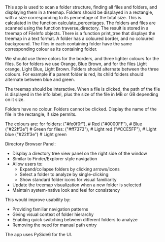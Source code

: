  This app is used to scan a folder structure, finding all files and folders, and displaying them in a treemap.
 Folders should be displayed in a rectangle, with a size corresponding to its percentage of the total size. This is calculated in the function calculate_percentages.
 The folders and files are scanned using the function traverse_directory. The result is stored in a treemap of FileInfo objects.
 There is a function print_tree that displays the treemap in a text format.
 A folder has a coloured border, and no coloured background.
 The files in each containing folder have the same corresponding colour as its containing folder.

 We should use three colors for the borders, and three lighter colours for the files. So for folders we use Orange, Blue Brown, and for the files Light orange, Light Blue, Light Brown.
 Folders should alternate between the three colours. For example if a parent folder is red, its child folders should alternate between blue and green.

 The treemap should be interactive. When a file is clicked, the path of the file is displayed in the info label, plus the size of the file in MB or GB depending on it size.

 Folders have no colour. Folders cannot be clicked.
 Display the name of the file in the rectangle, if size permits.

 The colours are:
    for folders:
        ("#fe0f0f"),  # Red
        ("#0000FF"),  # Blue
        ("#22ff3e")   # Green
    for files:
        ("#ff7373"),  # Light red
        ("#CCE5FF"),  # Light blue
        ("#22ff3e")   # Light green

Directory Browser Panel:
- Display a directory tree view panel on the right side of the window
- Similar to Finder/Explorer style navigation
- Allow users to:
  - Expand/collapse folders by clicking arrows/icons
  - Select a folder to analyze by single-clicking
  - Show standard folder icons for visual familiarity
- Update the treemap visualization when a new folder is selected
- Maintain system-native look and feel for consistency

This would improve usability by:
- Providing familiar navigation patterns
- Giving visual context of folder hierarchy
- Enabling quick switching between different folders to analyze
- Removing the need for manual path entry

The app uses PySide6 for the UI.